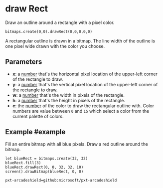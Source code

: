 # draw Rect

Draw an outline around a rectangle with a pixel color.

```sig
bitmaps.create(0,0).drawRect(0,0,0,0,0)
```

A rectangular outline is drawn in a bitmap. The line width of the outline is one pixel wide drawn with the color you choose.

## Parameters

* **x**: a [number](/types/number) that's the horizontal pixel location of the upper-left corner of the rectangle to draw.
* **y**: a [number](/types/number) that's the vertical pixel location of the upper-left corner of the rectangle to draw.
* **w**: a [number](/types/number) that's the width in pixels of the rectangle.
* **h**: a [number](/types/number) that's the height in pixels of the rectangle.
* **c**: the [number](/types/number) of the color to draw the rectangular outline with. Color numbers are value between `0` and `15` which select a color from the current palette of colors.

## Example #example

Fill an entire bitmap with all blue pixels. Draw a red outline around the bitmap.

```blocks
let blueRect = bitmaps.create(32, 32)
blueRect.fill(3)
blueRect.drawRect(0, 0, 32, 32, 10)
screen().drawBitmap(blueRect, 0, 0)
```


```package
pxt-arcadeshield=github:microsoft/pxt-arcadeshield
```
